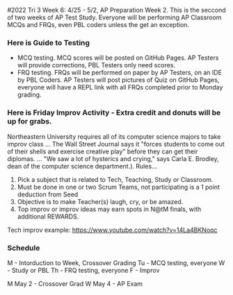 #2022 Tri 3 Week 6: 4/25 - 5/2, AP Preparation Week 2.
This is the seccond of two weeks of AP Test Study. Everyone will be performing AP Classroom MCQs and FRQs, even PBL coders unless the get an exception.

### Here is Guide to Testing
* MCQ testing.  MCQ scores will be posted on GitHub Pages.  AP Testers will provide corrections, PBL Testers only need scores.
* FRQ testing.  FRQs will be performed on paper by AP Testers, on an IDE by PBL Coders.  AP Testers will post pictures of Quiz on GitHub Pages, everyone will have a REPL link with all FRQs completed prior to Monday grading.

### Here is Friday Improv Activity - Extra credit and donuts will be up for grabs.
Northeastern University requires all of its computer science majors to take improv class ... The Wall Street Journal says it "forces students to come out of their shells and exercise creative play" before they can get their diplomas. ... "We saw a lot of hysterics and crying," says Carla E. Brodley, dean of the computer science department.).
Rules...
1. Pick a subject that is related to Tech, Teaching, Study or Classroom.
2. Must be done in one or two Scrum Teams, not participating is a 1 point deduction from Seed
3. Objective is to make Teacher(s) laugh, cry, or be amazed.
4. Top improv or improv ideas may earn spots in N@tM finals, with additional REWARDS.

Tech improv example: https://www.youtube.com/watch?v=14La4BKNoqc


### Schedule
M - Intorduction to Week, Crossover Grading
Tu - MCQ testing, everyone
W - Study or PBL
Th - FRQ testing, everyone
F - Improv

M May 2 - Crossover Grad
W May 4 - AP Exam
